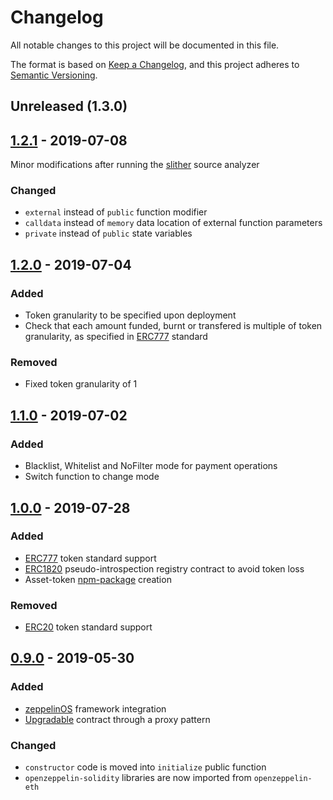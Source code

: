 # Changelog

All notable changes to this project will be documented in this file.

The format is based on [Keep a Changelog](https://keepachangelog.com/en/1.0.0/),
and this project adheres to [Semantic Versioning](https://semver.org/spec/v2.0.0.html).

## Unreleased (1.3.0)

## [1.2.1] - 2019-07-08

Minor modifications after running the [slither] source analyzer

### Changed

- `external` instead of `public` function modifier
- `calldata` instead of `memory` data location of external function parameters
- `private` instead of `public` state variables

## [1.2.0] - 2019-07-04

### Added

- Token granularity to be specified upon deployment
- Check that each amount funded, burnt or transfered is multiple of token granularity, as specified in [ERC777] standard

### Removed

- Fixed token granularity of 1

## [1.1.0] - 2019-07-02

### Added

- Blacklist, Whitelist and NoFilter mode for payment operations
- Switch function to change mode

## [1.0.0] - 2019-07-28

### Added

- [ERC777] token standard support
- [ERC1820] pseudo-introspection registry contract to avoid token loss
- Asset-token [npm-package] creation

### Removed

- [ERC20] token standard support

## [0.9.0] - 2019-05-30

### Added

- [zeppelinOS] framework integration
- [Upgradable] contract through a proxy pattern

### Changed

- `constructor` code is moved into `initialize` public function
- `openzeppelin-solidity` libraries are now imported from `openzeppelin-eth`

[0.9.0]: https://github.com/clearmatics/asset-token/compare/d10f1c03eb1d468df642a24f3c0ffde1e980633a...v0.9.0
[1.0.0]: https://github.com/clearmatics/asset-token/compare/v0.9.0...v1.0.0
[1.1.0]: https://github.com/clearmatics/asset-token/compare/v1.0.0...v1.1.0
[1.2.0]: https://github.com/clearmatics/asset-token/compare/v1.1.0...v1.2.0
[1.2.1]: https://github.com/clearmatics/asset-token/compare/v1.2.0...v1.2.1
[erc777]: https://eips.ethereum.org/EIPS/eip-777
[erc1820]: https://eips.ethereum.org/EIPS/eip-1820
[erc20]: https://eips.ethereum.org/EIPS/eip-20
[npm-package]: https://www.npmjs.com/package/asset-token
[zeppelinos]: https://zeppelinos.org/
[openzeppelin-eth]: https://github.com/OpenZeppelin/openzeppelin-eth
[upgradable]: https://medium.com/clearmatics/upgrading-smart-contracts-c9fb144eceb7
[slither]: https://github.com/crytic/slither
